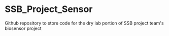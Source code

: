 # SSB_Project_Sensor
Github repository to store code for the dry lab portion of SSB project team's biosensor project
